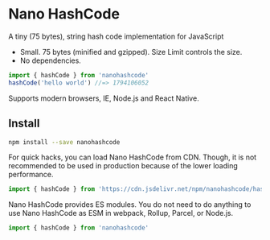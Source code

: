 # Nano HashCode

A tiny (75 bytes), string hash code implementation for JavaScript

- Small. 75 bytes (minified and gzipped). Size Limit controls the size.
- No dependencies.

```js
import { hashCode } from 'nanohashcode'
hashCode('hello world') //=> 1794106052
```

Supports modern browsers, IE, Node.js and React Native.

## Install

```bash
npm install --save nanohashcode
```

For quick hacks, you can load Nano HashCode from CDN. Though, it is not recommended
to be used in production because of the lower loading performance.

```js
import { hashCode } from 'https://cdn.jsdelivr.net/npm/nanohashcode/hashCode.js'
```

Nano HashCode provides ES modules. You do not need to do anything to use Nano HashCode
as ESM in webpack, Rollup, Parcel, or Node.js.

```js
import { hashCode } from 'nanohashcode'
